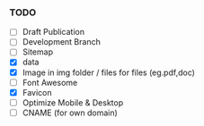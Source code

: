 ### TODO

- [ ] Draft Publication
- [ ] Development Branch
- [ ] Sitemap
- [X] data
- [X] Image in img folder / files for files (eg.pdf,doc)
- [ ] Font Awesome
- [X] Favicon
- [ ] Optimize Mobile & Desktop
- [ ] CNAME (for own domain)
